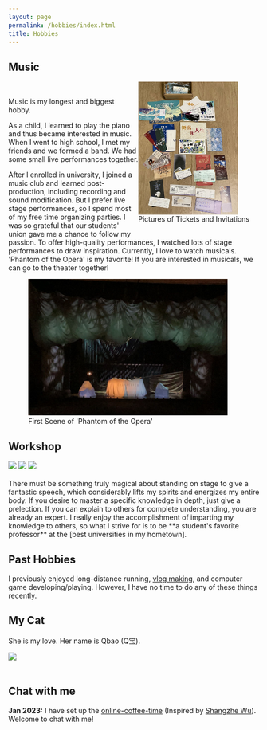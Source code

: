 ```yaml
---
layout: page
permalink: /hobbies/index.html
title: Hobbies
---
```


## Music
<!--<img src="/images/tickets.jpg" width="500" height=auto>

<div class="two">
<img src="/images/phantom.jpg" width="500" height=auto>
</div>
<div class="image-container">
   <img src="/images/tickets.jpg" width="500" height="600" class="floatpic">
</div>-->
<body>
   <figure style="text-align: center; float: right; margin: 0 20px 20px 0;">
    <img src="/images/tickets.jpg" width="200" style="display: block;">
    <figcaption>Pictures of Tickets and Invitations</figcaption>
  </figure>
</body>
<br>

Music is my longest and biggest hobby. 

As a child, I learned to play the piano and thus became interested in music. When I went to high school, I met my friends and we formed a band. We had some small live performances together.

After I enrolled in university, I joined a music club and learned post-production, including recording and sound modification. But I prefer live stage performances, so I spend most of my free time organizing parties. I was so grateful that our students' union gave me a chance to follow my passion. To offer high-quality performances, I watched lots of stage performances to draw inspiration. Currently, I love to watch musicals. 'Phantom of the Opera' is my favorite! If you are interested in musicals, we can go to the theater together!


<body>
  <figure>
    <img src="/images/phantom.jpg" width="400" height=auto>
    <figcaption>First Scene of 'Phantom of the Opera'</figcaption>
  </figure>
</body>



## Workshop

<div class="third">
<img src="/images/prelection1.JPG">
<img src="/images/speech1.JPG">
<img src="/images/speech3.JPG">
</div>
<br>There must be something truly magical about standing on stage to give a fantastic speech, which considerably lifts my spirits and energizes my entire body. If you desire to master a specific knowledge in depth, just give a prelection. If you can explain to others for complete understanding, you are already an expert. I really enjoy the accomplishment of imparting my knowledge to others, so what I strive for is to be **a student's favorite professor** at the [best universities in my hometown].

[best universities in my hometown]:https://www.fzu.edu.cn/


## Past Hobbies

I previously enjoyed long-distance running, [vlog making](https://space.bilibili.com/594030035), and computer game developing/playing. However, I have no time to do any of these things recently.

## My Cat

She is my love. Her name is Qbao (Q宝).

<div>
<img src="/images/cat.JPG">
</div>
<br>

## Chat with me

**Jan 2023:** I have set up the [online-coffee-time](https://calendly.com/lancecai/meet-with-lance) (Inspired by [Shangzhe Wu](https://elliottwu.com/)). Welcome to chat with me!

<!-- Calendly inline widget begin -->

<div class="calendly-inline-widget" data-url="https://calendly.com/lancecai/meet-with-lance" style="min-width:320px;height:630px;"></div>
<script type="text/javascript" src="https://assets.calendly.com/assets/external/widget.js" async></script>
<!-- Calendly inline widget end -->

